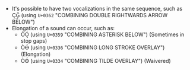 - It's possible to have two vocalizations in the same sequence, such as Ç͢G᪺᷀ (using `U+0362` "COMBINING DOUBLE RIGHTWARDS ARROW BELOW")
- Elongation of a sound can occur, such as:
    - ÒÓ͙ (using `U+0359` "COMBINING ASTERISK BELOW") (Sometimes in stop gaps)
    - ÒÓ̶ (using `U+0336` "COMBINING LONG STROKE OVERLAY") (Elongation)
    - ÒÓ̴ (using `U+0334` "COMBINING TILDE OVERLAY") (Waivered)